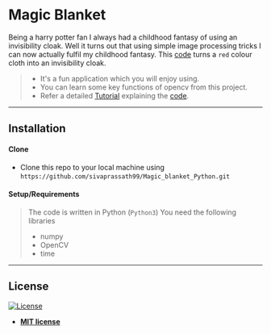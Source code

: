 # Magic Blanket



Being a harry potter fan I always had a childhood fantasy of using an invisibility cloak. Well it turns out that 
using simple image processing tricks I can now actually fulfil my childhood fantasy. 
This [code](AR_invisibility_Cloak.py) turns a `red` colour cloth into an invisibility cloak.

>- It's a fun application which you will enjoy using.
>- You can learn some key functions of opencv from this project. 
>- Refer a detailed [Tutorial](Tutorial.md) explaining the [code](Magic_blanket.py).

---



## Installation

#### Clone

- Clone this repo to your local machine using `https://github.com/sivaprassath99/Magic_blanket_Python.git`

#### Setup/Requirements

> The code is written in Python (`Python3`)
> You need the following libraries
> - numpy
> - OpenCV
> - time
---


## License

[![License](http://img.shields.io/:license-mit-blue.svg?style=flat-square)](http://badges.mit-license.org)

- **[MIT license](http://opensource.org/licenses/mit-license.php)**
